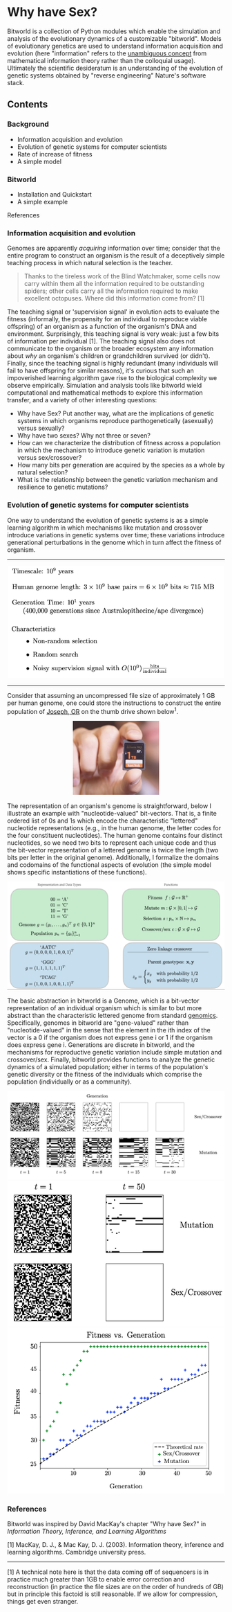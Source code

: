 # Why have Sex? 

Bitworld is a collection of Python modules which enable the simulation and analysis of the evolutionary dynamics of a customizable "bitworld". Models of evolutionary genetics are used to understand information acquisition and evolution (here "information" refers to the [unambiguous concept](https://en.wikipedia.org/wiki/Information_theory) from mathematical information theory rather than the colloquial usage). Ultimately the scientific desideratum is an understanding of the evolution of genetic systems obtained by "reverse engineering" Nature's software stack. 

## Contents
 
### Background 
* Information acquisition and evolution
* Evolution of genetic systems for computer scientists 
* Rate of increase of fitness
* A simple model 

### Bitworld
* Installation and Quickstart 
* A simple example 

References

### Information acquisition and evolution

Genomes are apparently _acquiring_ information over time; consider that the entire program to construct an organism is the result of a deceptively simple teaching process in which natural selection is the teacher. 

> Thanks to the tireless work of the Blind Watchmaker, some cells now carry within them all
the information required to be outstanding spiders; other cells carry all the
information required to make excellent octopuses. Where did this information
come from? [1]

The teaching signal or 'supervision signal' in evolution acts to evaluate the fitness (informally, the propensity for an individual to reproduce viable offspring) of an organism as a function of the organism's DNA and environment. Surprisingly, this teaching signal is very weak: just a few bits of information per individual [1]. The teaching signal also does not communicate to the organism or the broader ecosystem any information about _why_ an organism's children or grandchildren survived (or didn't). Finally, since the teaching signal is highly redundant (many individuals will fail to have offspring for similar reasons), it's curious that such an impoverished learning algorithm gave rise to the biological complexity we observe empirically. Simulation and analysis tools like bitworld wield computational and mathematical methods to explore this information transfer, and a variety of other interesting questions: 

 * Why have Sex? Put another way, what are the implications of genetic systems in which organisms reproduce parthogenetically (asexually) versus sexually? 
 * Why have two sexes? Why not three or seven? 
 * How can we characterize the distribution of fitness across a population in which the mechanism to introduce genetic variation is mutation versus sex/crossover? 
 * How many bits per generation are acquired by the species as a whole
by natural selection?
 * What is the relationship between the genetic variation mechanism and resilience to genetic mutations? 

### Evolution of genetic systems for computer scientists
 
One way to understand the evolution of genetic systems is as a simple learning algorithm in which mechanisms like mutation and crossover introduce variations in genetic systems over time; these variations introduce generational perturbations in the genome which in turn affect the fitness of organism. 

---
<p align="center">
<img src="https://github.com/njkrichardson/bitworld/blob/master/figs/perspective.png" alt="drawing" width="500"/>
</p>

---

Consider that assuming an uncompressed file size of approximately 1 GB per human genome, one could store the instructions to construct the entire population of [Joseph, OR](https://en.wikipedia.org/wiki/Joseph,_Oregon) on the thumb drive shown below<sup>1</sup>. 

<p align="center">
  <img src="https://github.com/njkrichardson/bitworld/blob/master/figs/terabyte_microsd.png" alt="drawing" width="200"/>
</p>

The representation of an organism's genome is straightforward, below I illustrate an example with "nucleotide-valued" bit-vectors. That is, a finite ordered list of 0s and 1s which encode the characteristic "lettered" nucleotide representations (e.g., in the human genome, the letter codes for the four constituent nucleotides). The human genome contains four distinct nucleotides, so we need two bits to represent each unique code and thus the bit-vector representation of a lettered genome is twice the length (two bits per letter in the original genome). Additionally, I formalize the domains and codomains of the functional aspects of evolution (the simple model shows specific instantiations of these functions). 

<p align="center">
  <img src="https://github.com/njkrichardson/bitworld/blob/master/figs/types.png" alt="drawing" width="700"/>
</p>

The basic abstraction in bitworld is a Genome, which is a bit-vector representation of an individual organism which is similar to but more abstract than the characteristic lettered genome from standard [genomics](https://en.wikipedia.org/wiki/Genome). Specifically, genomes in bitworld are "gene-valued" rather than "nucleotide-valued" in the sense that the element in the ith index of the vector is a 0 if the organism does not express gene i or 1 if the organism does express gene i. Generations are discrete in bitworld, and the mechanisms for reproductive genetic variation include simple mutation and crossover/sex. Finally, bitworld provides functions to analyze the genetic dynamics of a simulated population; either in terms of the population's genetic diversity or the fitness of the individuals which comprise the population (individually or as a community).

![Population](https://github.com/njkrichardson/bitworld/blob/master/figs/population.png?raw=true)
![Full Sim](https://github.com/njkrichardson/bitworld/blob/master/figs/full_simulation.png?raw=true)
![Fitness v generation](https://github.com/njkrichardson/bitworld/blob/master/figs/fitness_v_generation.png?raw=true)

### References 
Bitworld was inspired by David MacKay's chapter "Why have Sex?" in _Information Theory, Inference, and Learning Algorithms_

[1] MacKay, D. J., & Mac Kay, D. J. (2003). Information theory, inference and learning algorithms. Cambridge university press.

---
[1] A technical note here is that the data coming off of sequencers is in practice much greater than 1GB to enable error correction and reconstruction (in practice the file sizes are on the order of hundreds of GB) but in principle this factoid is still reasonable. If we allow for compression, things get even stranger. 
